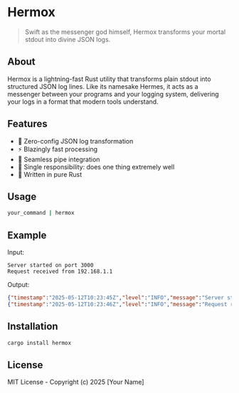 <pre>
</pre>

# Hermox

> Swift as the messenger god himself, Hermox transforms your mortal stdout into divine JSON logs.

## About

Hermox is a lightning-fast Rust utility that transforms plain stdout into structured JSON log lines. Like its namesake Hermes, it acts as a messenger between your programs and your logging system, delivering your logs in a format that modern tools understand.

## Features

- 🚀 Zero-config JSON log transformation
- ⚡ Blazingly fast processing
- 🔄 Seamless pipe integration
- 🎯 Single responsibility: does one thing extremely well
- 🦀 Written in pure Rust

## Usage

```bash
your_command | hermox
```

## Example

Input:
```
Server started on port 3000
Request received from 192.168.1.1
```

Output:
```json
{"timestamp":"2025-05-12T10:23:45Z","level":"INFO","message":"Server started on port 3000"}
{"timestamp":"2025-05-12T10:23:46Z","level":"INFO","message":"Request received from 192.168.1.1"}
```

## Installation

```bash
cargo install hermox
```

## License

MIT License - Copyright (c) 2025 [Your Name]
